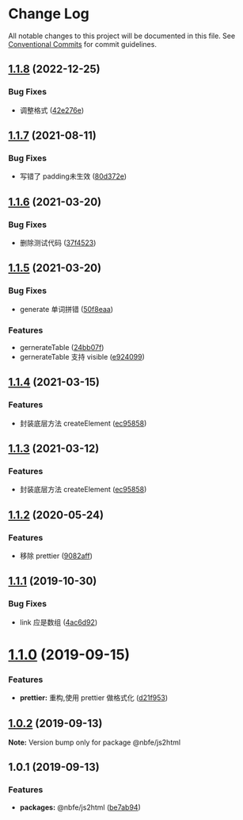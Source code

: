 # Change Log

All notable changes to this project will be documented in this file.
See [Conventional Commits](https://conventionalcommits.org) for commit guidelines.

## [1.1.8](https://github.com/shuoshubao/nbfe/compare/@nbfe/js2html@1.1.7...@nbfe/js2html@1.1.8) (2022-12-25)


### Bug Fixes

* 调整格式 ([42e276e](https://github.com/shuoshubao/nbfe/commit/42e276ee19c03ca23b3237318fb4d98ec72f8f8f))





## [1.1.7](https://github.com/shuoshubao/nbfe/compare/@nbfe/js2html@1.1.6...@nbfe/js2html@1.1.7) (2021-08-11)


### Bug Fixes

* 写错了 padding未生效 ([80d372e](https://github.com/shuoshubao/nbfe/commit/80d372e))





## [1.1.6](https://github.com/shuoshubao/nbfe/compare/@nbfe/js2html@1.1.5...@nbfe/js2html@1.1.6) (2021-03-20)


### Bug Fixes

* 删除测试代码 ([37f4523](https://github.com/shuoshubao/nbfe/commit/37f4523))





## [1.1.5](https://github.com/shuoshubao/nbfe/compare/@nbfe/js2html@1.1.4...@nbfe/js2html@1.1.5) (2021-03-20)


### Bug Fixes

* generate 单词拼错 ([50f8eaa](https://github.com/shuoshubao/nbfe/commit/50f8eaa))


### Features

* gernerateTable ([24bb07f](https://github.com/shuoshubao/nbfe/commit/24bb07f))
* gernerateTable 支持 visible ([e924099](https://github.com/shuoshubao/nbfe/commit/e924099))





## [1.1.4](https://github.com/shuoshubao/nbfe/compare/@nbfe/js2html@1.1.2...@nbfe/js2html@1.1.4) (2021-03-15)


### Features

* 封装底层方法 createElement ([ec95858](https://github.com/shuoshubao/nbfe/commit/ec95858))





## [1.1.3](https://github.com/shuoshubao/nbfe/compare/@nbfe/js2html@1.1.2...@nbfe/js2html@1.1.3) (2021-03-12)


### Features

* 封装底层方法 createElement ([ec95858](https://github.com/shuoshubao/nbfe/commit/ec95858))





## [1.1.2](https://github.com/shuoshubao/nbfe/compare/@nbfe/js2html@1.1.1...@nbfe/js2html@1.1.2) (2020-05-24)

### Features

-   移除 prettier ([9082aff](https://github.com/shuoshubao/nbfe/commit/9082aff))

## [1.1.1](https://github.com/shuoshubao/nbfe/compare/@nbfe/js2html@1.1.0...@nbfe/js2html@1.1.1) (2019-10-30)

### Bug Fixes

-   link 应是数组 ([4ac6d92](https://github.com/shuoshubao/nbfe/commit/4ac6d92))

# [1.1.0](https://github.com/shuoshubao/nbfe/compare/@nbfe/js2html@1.0.2...@nbfe/js2html@1.1.0) (2019-09-15)

### Features

-   **prettier:** 重构,使用 prettier 做格式化 ([d21f953](https://github.com/shuoshubao/nbfe/commit/d21f953))

## [1.0.2](https://github.com/shuoshubao/nbfe/compare/@nbfe/js2html@1.0.1...@nbfe/js2html@1.0.2) (2019-09-13)

**Note:** Version bump only for package @nbfe/js2html

## 1.0.1 (2019-09-13)

### Features

-   **packages:** @nbfe/js2html ([be7ab94](https://github.com/shuoshubao/js2html/commit/be7ab94))

